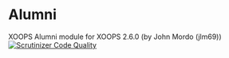 # Alumni
XOOPS Alumni module for XOOPS 2.6.0 (by John Mordo (jlm69))
[![Scrutinizer Code Quality](https://scrutinizer-ci.com/g/mambax7/alumni-26x/badges/quality-score.png?b=master)](https://scrutinizer-ci.com/g/mambax7/alumni-26x/?branch=master)
